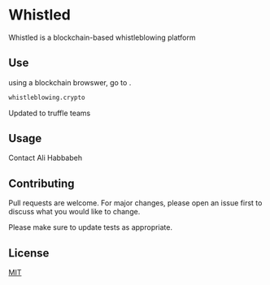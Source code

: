 # Whistled

Whistled is a blockchain-based whistleblowing platform

## Use

using a blockchain browswer, go to .

```bash
whistleblowing.crypto
```
Updated to truffle teams
## Usage

Contact Ali Habbabeh

## Contributing

Pull requests are welcome. For major changes, please open an issue first to discuss what you would like to change.

Please make sure to update tests as appropriate.

## License

[MIT](https://choosealicense.com/licenses/mit/)
